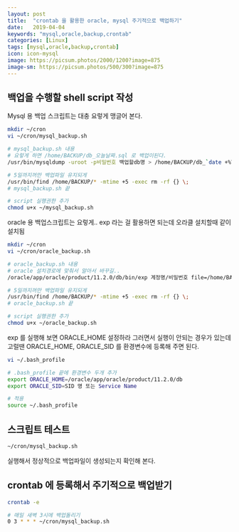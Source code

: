 ```yaml
---
layout: post
title:  "crontab 을 활용한 oracle, mysql 주기적으로 백업하기"
date:   2019-04-04
keywords: "mysql,oracle,backup,crontab"
categories: [Linux]
tags: [mysql,oracle,backup,crontab]
icon: icon-mysql
image: https://picsum.photos/2000/1200?image=875
image-sm: https://picsum.photos/500/300?image=875
---
```


## 백업을 수행할 shell script 작성

Mysql 용 백업 스크립트는 대충 요렇게 맹글어 본다.

``` bash
mkdir ~/cron
vi ~/cron/mysql_backup.sh

# mysql_backup.sh 내용
# 요렇게 하면 /home/BACKUP/db_오늘날짜.sql 로 백업이된다.
/usr/bin/mysqldump -uroot -p비밀번호 백업할db명 > /home/BACKUP/db_`date +%Y%m%d`.sql

# 5일까지꺼만 백업파일 유지되게
/usr/bin/find /home/BACKUP/* -mtime +5 -exec rm -rf {} \;
# mysql_backup.sh 끝

# script 실행권한 추가
chmod u+x ~/mysql_backup.sh
```

oracle 용 백업스크립트는 요렇게.. exp 라는 걸 활용하면 되는데 오라클 설치할때 같이 설치됨

``` bash
mkdir ~/cron
vi ~/cron/oracle_backup.sh

# oracle_backup.sh 내용
# oracle 설치경로에 맞춰서 알아서 바꾸길..
/oracle/app/oracle/product/11.2.0/db/bin/exp 계정명/비밀번호 file=/home/BACKUP/db_`date +%Y%m%d`.dmp log=/home/BACKUP/backup.log

# 5일까지꺼만 백업파일 유지되게
/usr/bin/find /home/BACKUP/* -mtime +5 -exec rm -rf {} \;
# oracle_backup.sh 끝

# script 실행권한 추가
chmod u+x ~/oracle_backup.sh
```

exp 를 실행해 보면 ORACLE_HOME 설정하라 그러면서 실행이 안되는 경우가 있는데 고럴땐 ORACLE_HOME, ORACLE_SID 를 환경변수에 등록해 주면 된다.

``` bash
vi ~/.bash_profile

# .bash_profile 끝에 환경변수 두개 추가
export ORACLE_HOME=/oracle/app/oracle/product/11.2.0/db
export ORACLE_SID=SID 명 또는 Service Name

# 적용
source ~/.bash_profile
```

## 스크립트 테스트

``` bash
~/cron/mysql_backup.sh
```

실행해서 정상적으로 백업파일이 생성되는지 확인해 본다.

## crontab 에 등록해서 주기적으로 백업받기

``` bash
crontab -e

# 매일 새벽 3시에 백업돌리기
0 3 * * * ~/cron/mysql_backup.sh
```
